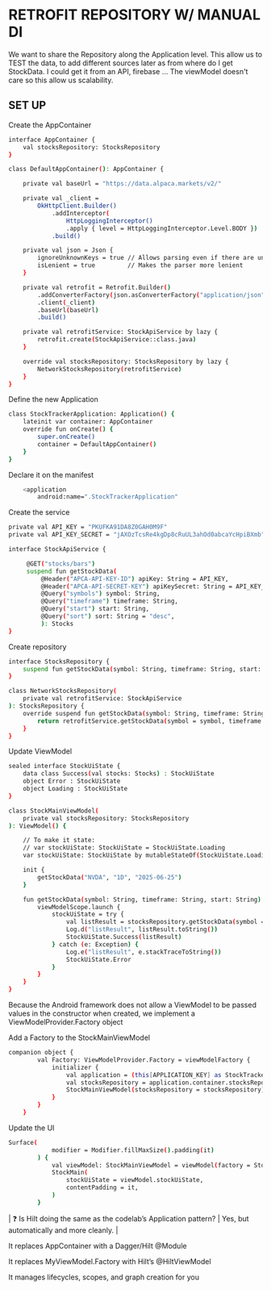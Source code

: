 # RETROFIT REPOSITORY W/ MANUAL DI

We want to share the Repository along the Application level.
This allow us to TEST the data, to add different sources later as from where do I get StockData. I could get it from an API, firebase ... The viewModel doesn't care so this allow us scalability.

## SET UP

Create the AppContainer

```bash
interface AppContainer {
    val stocksRepository: StocksRepository
}

class DefaultAppContainer(): AppContainer {

    private val baseUrl = "https://data.alpaca.markets/v2/"

    private val _client =
        OkHttpClient.Builder()
            .addInterceptor(
                HttpLoggingInterceptor()
                .apply { level = HttpLoggingInterceptor.Level.BODY })
            .build()

    private val json = Json {
        ignoreUnknownKeys = true // Allows parsing even if there are unknown keys in the JSON response
        isLenient = true         // Makes the parser more lenient
    }

    private val retrofit = Retrofit.Builder()
        .addConverterFactory(json.asConverterFactory("application/json".toMediaType()))
        .client(_client)
        .baseUrl(baseUrl)
        .build()

    private val retrofitService: StockApiService by lazy {
        retrofit.create(StockApiService::class.java)
    }

    override val stocksRepository: StocksRepository by lazy {
        NetworkStocksRepository(retrofitService)
    }
}
```

Define the new Application

```bash
class StockTrackerApplication: Application() {
    lateinit var container: AppContainer
    override fun onCreate() {
        super.onCreate()
        container = DefaultAppContainer()
    }
}
```

Declare it on the manifest

```bash
    <application
        android:name=".StockTrackerApplication"
```

Create the service

```bash
private val API_KEY = "PKUFKA91DA8Z0GAH0M9F"
private val API_KEY_SECRET = "jAXOzTcsRe4kgDp8cRuUL3ahOd0abcaYcHpiBXmb"

interface StockApiService {

     @GET("stocks/bars")
     suspend fun getStockData(
         @Header("APCA-API-KEY-ID") apiKey: String = API_KEY,
         @Header("APCA-API-SECRET-KEY") apiKeySecret: String = API_KEY_SECRET,
         @Query("symbols") symbol: String,
         @Query("timeframe") timeframe: String,
         @Query("start") start: String,
         @Query("sort") sort: String = "desc",
         ): Stocks
}
```

Create repository

```bash
interface StocksRepository {
    suspend fun getStockData(symbol: String, timeframe: String, start: String): Stocks
}

class NetworkStocksRepository(
    private val retrofitService: StockApiService
): StocksRepository {
    override suspend fun getStockData(symbol: String, timeframe: String, start: String): Stocks {
        return retrofitService.getStockData(symbol = symbol, timeframe = timeframe, start = start)
    }
}
```

Update ViewModel

```bash
sealed interface StockUiState {
    data class Success(val stocks: Stocks) : StockUiState
    object Error : StockUiState
    object Loading : StockUiState
}

class StockMainViewModel(
    private val stocksRepository: StocksRepository
): ViewModel() {

    // To make it state:
    // var stockUiState: StockUiState = StockUiState.Loading
    var stockUiState: StockUiState by mutableStateOf(StockUiState.Loading)

    init {
        getStockData("NVDA", "1D", "2025-06-25")
    }

    fun getStockData(symbol: String, timeframe: String, start: String) {
        viewModelScope.launch {
            stockUiState = try {
                val listResult = stocksRepository.getStockData(symbol = symbol, timeframe = timeframe, start = start)
                Log.d("listResult", listResult.toString())
                StockUiState.Success(listResult)
            } catch (e: Exception) {
                Log.e("listResult", e.stackTraceToString())
                StockUiState.Error
            }
        }
    }
}
```

Because the Android framework does not allow a ViewModel to be passed values in the constructor when created, we implement a ViewModelProvider.Factory object

Add a Factory to the StockMainViewModel

```bash
companion object {
        val Factory: ViewModelProvider.Factory = viewModelFactory {
            initializer {
                val application = (this[APPLICATION_KEY] as StockTrackerApplication)
                val stocksRepository = application.container.stocksRepository
                StockMainViewModel(stocksRepository = stocksRepository)
            }
        }
    }
```

Update the UI

```bash
Surface(
            modifier = Modifier.fillMaxSize().padding(it)
        ) {
            val viewModel: StockMainViewModel = viewModel(factory = StockMainViewModel.Factory)
            StockMain(
                stockUiState = viewModel.stockUiState,
                contentPadding = it,
            )
        }

```

| ❓ Is Hilt doing the same as the codelab’s Application pattern? | Yes, but automatically and more cleanly. |

It replaces AppContainer with a Dagger/Hilt @Module

It replaces MyViewModel.Factory with Hilt’s @HiltViewModel

It manages lifecycles, scopes, and graph creation for you



